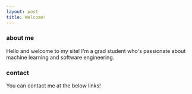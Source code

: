 ```yaml
---
layout: post
title: Welcome!
---
```

### about me
Hello and welcome to my site! I'm a grad student who's passionate about machine learning and software engineering. 

### contact 
You can contact me at the below links! 

